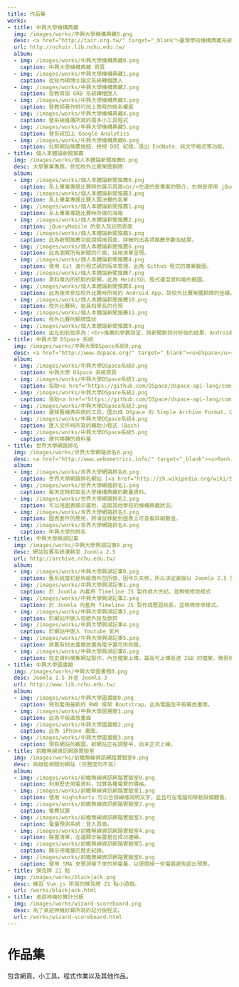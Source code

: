 ```yaml
---
title: 作品集
works:
- title: 中興大學機構典藏
  img: /images/works/中興大學機構典藏0.png
  desc: <a href="http://tair.org.tw/" target="_blank">臺灣學術機構典藏系統</a>維護與功能新增
  url: http://nchuir.lib.nchu.edu.tw/
  album:
  - img: /images/works/中興大學機構典藏0.png
    caption: 中興大學機構典藏 首頁
  - img: /images/works/中興大學機構典藏1.png
    caption: 從校內碩博士論文系統轉檔匯入
  - img: /images/works/中興大學機構典藏2.png
    caption: 從教育部 GRB 系統轉檔匯入
  - img: /images/works/中興大學機構典藏3.png
    caption: 替教師著作排行加上簡易的姓名權威
  - img: /images/works/中興大學機構典藏4.png
    caption: 替系統維護所寫的需多小工具程式
  - img: /images/works/中興大學機構典藏5.png
    caption: 替系統加上 Google Analytics
  - img: /images/works/中興大學機構典藏6.png
    caption: 社群網站推薦按鈕，檢視 DOI 紀錄，匯出 EndNote、純文字格式等功能。
- title: 個人本體論新聞推薦
  img: /images/works/個人本體論新聞推薦0.png
  desc: 大學畢業專題，參加校外比賽榮獲銅牌
  album:
  - img: /images/works/個人本體論新聞推薦0.png
    caption: 系上畢業專題比賽時的展示頁面<br/>左邊的是專案的簡介，右側是使用 jQueryMobile 所寫的頁面。<br />(Android APP 是後來去參加校外比賽時才寫的)
  - img: /images/works/個人本體論新聞推薦3.png
    caption: 系上畢業專題比賽入圍決賽的名單
  - img: /images/works/個人本體論新聞推薦1.png
    caption: 系上畢業專題比賽時所做的海報
  - img: /images/works/個人本體論新聞推薦2.png
    caption: jQueryMobile 的登入及註冊頁面
  - img: /images/works/個人本體論新聞推薦5.png
    caption: 此為新聞推薦功能說明用頁面，詳細列出各項推薦參數及結果。
  - img: /images/works/個人本體論新聞推薦6.png
    caption: 此為瀏覽所有新聞的介面，採用清單呈現。
  - img: /images/works/個人本體論新聞推薦4.png
    caption: 使用 Git 進行程式碼的版本管理，此為 Github 程式的專案截圖。
  - img: /images/works/個人本體論新聞推薦7.png
    caption: 資料庫內所抓取的新聞，此為 HeidiSQL 程式連至資料庫的截圖。
  - img: /images/works/個人本體論新聞推薦8.png
    caption: 此為後來參加校外比賽時所寫的 Android App，該校外比賽榮獲銅牌的佳績。
  - img: /images/works/個人本體論新聞推薦10.png
    caption: 校外比賽時，組員和學長的合照
  - img: /images/works/個人本體論新聞推薦11.png
    caption: 校外比賽的銅牌獎狀
  - img: /images/works/個人本體論新聞推薦9.png
    caption: 由左到右依序為：<br>推薦的參數設定、將新聞斷詞分析後的結果、Android App 內新聞的瀏覽頁面
- title: 中興大學 DSpace 系統
  img: /images/works/中興大學DSpace系統0.png
  desc: <a href="http://www.dspace.org/" target="_blank"><u>DSpace</u></a>系統建置及遷移 (Migrate)
  album:
  - img: /images/works/中興大學DSpace系統0.png
    caption: 中興大學 DSpace 系統首頁
  - img: /images/works/中興大學DSpace系統1.png
    caption: 協助<a href="https://github.com/DSpace/dspace-api-lang/commit/ac0931c1567e541a831fd4ccf55f71ad4c13b7b1" target="_blank">繁體中文翻譯</a>
  - img: /images/works/中興大學DSpace系統2.png
    caption: 協助<a href="https://github.com/DSpace/dspace-api-lang/commit/ac0931c1567e541a831fd4ccf55f71ad4c13b7b1" target="_blank">繁體中文翻譯</a>
  - img: /images/works/中興大學DSpace系統3.png
    caption: 遷移舊機典系統的工具，匯出成 DSpace 的 Simple Archive Format，以便直接匯入 DSpace 系統
  - img: /images/works/中興大學DSpace系統4.png
    caption: 匯入文件時所寫的輔助小程式 (Bash)
  - img: /images/works/中興大學DSpace系統5.png
    caption: 總共移轉的資料量
- title: 世界大學網路排名
  img: /images/works/世界大學網路排名0.png
  desc: <a href="http://www.webometrics.info/" target="_blank"><u>Ranking Web of Universities</u></a> 輔助工具
  album:
  - img: /images/works/世界大學網路排名0.png
    caption: 世界大學網路排名網站 [<a href="http://zh.wikipedia.org/wiki/世界大學網路排名" target="_blank">維基百科</a>]
  - img: /images/works/世界大學網路排名1.png
    caption: 每天定時抓取各大學機構典藏的數量資料。
  - img: /images/works/世界大學網路排名2.png
    caption: 可以用圖表顯示趨勢，追蹤其他學校的機構典藏狀況。
  - img: /images/works/世界大學網路排名3.png
    caption: 圖表套件的應用，將滑鼠移動到圖表上可查看詳細數值。
  - img: /images/works/世界大學網路排名4.png
    caption: 中興大學的排名
- title: 中興大學興湖記事
  img: /images/works/中興大學興湖記事0.png
  desc: 網站從舊系統遷移至 Joomla 2.5
  url: http://archive.nchu.edu.tw/
  album:
  - img: /images/works/中興大學興湖記事0.png
    caption: 舊系統當初是與廠商外包所做，因年久失修，所以決定直接以 Joomla 2.5 重新架設，並且人工遷移所有資料。本圖為新網站的最終成果。
  - img: /images/works/中興大學興湖記事1.png
    caption: 於 Joomla 內套用 Timeline JS 製作成大世紀。並稍微修改樣式
  - img: /images/works/中興大學興湖記事2.png
    caption: 於 Joomla 內套用 Timeline JS 製作成歷屆校長，並稍微修改樣式。
  - img: /images/works/中興大學興湖記事3.png
    caption: 於網站中嵌入校歌外掛及歌詞
  - img: /images/works/中興大學興湖記事4.png
    caption: 於網站中嵌入 Youtube 影片
  - img: /images/works/中興大學興湖記事5.png
    caption: 將舊有校史書籍放置為電子書可供欣賞。
  - img: /images/works/中興大學興湖記事6.png
    caption: 校史資料徵集網站製作，內含檔案上傳，最高可上傳高達 2GB 的檔案，簡易後台管理，同意書印製。
- title: 中興大學圖書館
  img: /images/works/中興大學圖書館0.png
  desc: Joomla 1.5 升至 Joomla 3
  url: http://www.lib.nchu.edu.tw/
  album:
  - img: /images/works/中興大學圖書館0.png
    caption: 特別套用最新的 RWD 框架 Bootstrap，此為電腦及平板橫放畫面。
  - img: /images/works/中興大學圖書館1.png
    caption: 此為平板直放畫面
  - img: /images/works/中興大學圖書館2.png
    caption: 此為 iPhone 畫面。
  - img: /images/works/中興大學圖書館3.png
    caption: 現有網站的截圖。新網站正在調整中，尚未正式上線。
- title: 前瞻無線資訊網路實驗室
  img: /images/works/前瞻無線資訊網路實驗室0.png
  desc: 與綠能相關的網站 (完整度均不高)
  album:
  - img: /images/works/前瞻無線資訊網路實驗室0.png
    caption: 利用歷史用電資料，試算各種電費的價格。
  - img: /images/works/前瞻無線資訊網路實驗室1.png
    caption: 使用 Highcharts 可以合併線條說明文字，並且可在電腦和移動設備觀看。
  - img: /images/works/前瞻無線資訊網路實驗室2.png
    caption: 電費試算
  - img: /images/works/前瞻無線資訊網路實驗室3.png
    caption: 電量預測系統：登入頁面。
  - img: /images/works/前瞻無線資訊網路實驗室4.png
    caption: 裝置清單，左邊顯示裝置是否成功連線。
  - img: /images/works/前瞻無線資訊網路實驗室5.png
    caption: 顯示用電量的歷史紀錄。
  - img: /images/works/前瞻無線資訊網路實驗室6.png
    caption: 使用 SMA 來預測接下來的用電量，以便關掉一些電器避免超出預算。
- title: 撲克牌 21 點
  img: /images/works/blackjack.png
  desc: 練習 Vue.js 所寫的撲克牌 21 點小遊戲。
  url: /works/blackjack.html
- title: 桌遊神機妙算計分板
  img: /images/works/wizard-scoreboard.png
  desc: 為了桌遊神機妙算所寫的記分板程式。
  url: /works/wizard-scoreboard.html
---
```

# <span class="fa fa-file-code-o fa-fw"></span> 作品集

包含網頁，小工具，程式作業以及其他作品。

<div class="card-columns">
  <WorkCard v-for="work in $frontmatter.works" :key="work.title" :work="work"/>
</div>
